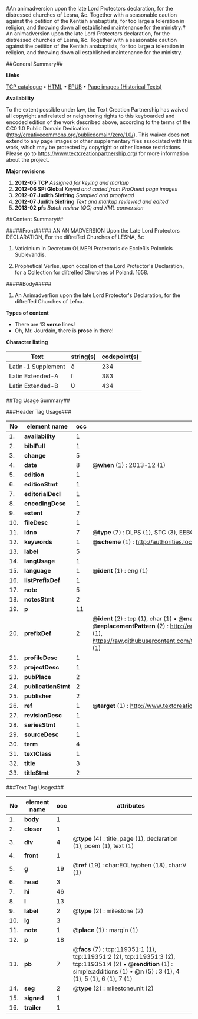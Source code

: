 #An animadversion upon the late Lord Protectors declaration, for the distressed churches of Lesna, &c. Together with a seasonable caution against the petition of the Kentish anabaptists, for too large a toleration in religion, and throwing down all established maintenance for the ministry.#
An animadversion upon the late Lord Protectors declaration, for the distressed churches of Lesna, &c. Together with a seasonable caution against the petition of the Kentish anabaptists, for too large a toleration in religion, and throwing down all established maintenance for the ministry.

##General Summary##

**Links**

[TCP catalogue](http://www.ota.ox.ac.uk/tcp/)  • 
[HTML](http://tei.it.ox.ac.uk/tcp/Texts-HTML/free/A75/A75360.html)  • 
[EPUB](http://tei.it.ox.ac.uk/tcp/Texts-EPUB/free/A75/A75360.epub) • 
[Page images (Historical Texts)](https://historicaltexts.jisc.ac.uk/eebo-99867061e)

**Availability**

To the extent possible under law, the Text Creation Partnership has waived all copyright and related or neighboring rights to this keyboarded and encoded edition of the work described above, according to the terms of the CC0 1.0 Public Domain Dedication (http://creativecommons.org/publicdomain/zero/1.0/). This waiver does not extend to any page images or other supplementary files associated with this work, which may be protected by copyright or other license restrictions. Please go to https://www.textcreationpartnership.org/ for more information about the project.

**Major revisions**

1. __2012-05__ __TCP__ *Assigned for keying and markup*
1. __2012-06__ __SPi Global__ *Keyed and coded from ProQuest page images*
1. __2012-07__ __Judith Siefring__ *Sampled and proofread*
1. __2012-07__ __Judith Siefring__ *Text and markup reviewed and edited*
1. __2013-02__ __pfs__ *Batch review (QC) and XML conversion*

##Content Summary##

#####Front#####
AN ANIMADVERSION Upon the Late Lord Protectors DECLARATION, For the diſtreſſed Churches of LESNA, &c
1. Vaticinium in Decretum OLIVERI Protectoris de Eccleſiis Polonicis Sublevandis.

1. Prophetical Verſes, upon occaſion of the Lord Protector's Declaration, for a Collection for diſtreſſed Churches of Poland. 1658.

#####Body#####

1. An Animadverſion upon the late Lord Protector's Declaration, for the diſtreſſed Churches of Leſna.

**Types of content**

  * There are 13 **verse** lines!
  * Oh, Mr. Jourdain, there is **prose** in there!

**Character listing**


|Text|string(s)|codepoint(s)|
|---|---|---|
|Latin-1 Supplement|ê|234|
|Latin Extended-A|ſ|383|
|Latin Extended-B|Ʋ|434|

##Tag Usage Summary##

###Header Tag Usage###

|No|element name|occ|attributes|
|---|---|---|---|
|1.|__availability__|1||
|2.|__biblFull__|1||
|3.|__change__|5||
|4.|__date__|8| @__when__ (1) : 2013-12 (1)|
|5.|__edition__|1||
|6.|__editionStmt__|1||
|7.|__editorialDecl__|1||
|8.|__encodingDesc__|1||
|9.|__extent__|2||
|10.|__fileDesc__|1||
|11.|__idno__|7| @__type__ (7) : DLPS (1), STC (3), EEBO-CITATION (1), PROQUEST (1), VID (1)|
|12.|__keywords__|1| @__scheme__ (1) : http://authorities.loc.gov/ (1)|
|13.|__label__|5||
|14.|__langUsage__|1||
|15.|__language__|1| @__ident__ (1) : eng (1)|
|16.|__listPrefixDef__|1||
|17.|__note__|5||
|18.|__notesStmt__|2||
|19.|__p__|11||
|20.|__prefixDef__|2| @__ident__ (2) : tcp (1), char (1)  •  @__matchPattern__ (2) : ([0-9\-]+):([0-9IVX]+) (1), (.+) (1)  •  @__replacementPattern__ (2) : http://eebo.chadwyck.com/downloadtiff?vid=$1&page=$2 (1), https://raw.githubusercontent.com/textcreationpartnership/Texts/master/tcpchars.xml#$1 (1)|
|21.|__profileDesc__|1||
|22.|__projectDesc__|1||
|23.|__pubPlace__|2||
|24.|__publicationStmt__|2||
|25.|__publisher__|2||
|26.|__ref__|1| @__target__ (1) : http://www.textcreationpartnership.org/docs/. (1)|
|27.|__revisionDesc__|1||
|28.|__seriesStmt__|1||
|29.|__sourceDesc__|1||
|30.|__term__|4||
|31.|__textClass__|1||
|32.|__title__|3||
|33.|__titleStmt__|2||


###Text Tag Usage###

|No|element name|occ|attributes|
|---|---|---|---|
|1.|__body__|1||
|2.|__closer__|1||
|3.|__div__|4| @__type__ (4) : title_page (1), declaration (1), poem (1), text (1)|
|4.|__front__|1||
|5.|__g__|19| @__ref__ (19) : char:EOLhyphen (18), char:V (1)|
|6.|__head__|3||
|7.|__hi__|46||
|8.|__l__|13||
|9.|__label__|2| @__type__ (2) : milestone (2)|
|10.|__lg__|3||
|11.|__note__|1| @__place__ (1) : margin (1)|
|12.|__p__|18||
|13.|__pb__|7| @__facs__ (7) : tcp:119351:1 (1), tcp:119351:2 (2), tcp:119351:3 (2), tcp:119351:4 (2)  •  @__rendition__ (1) : simple:additions (1)  •  @__n__ (5) : 3 (1), 4 (1), 5 (1), 6 (1), 7 (1)|
|14.|__seg__|2| @__type__ (2) : milestoneunit (2)|
|15.|__signed__|1||
|16.|__trailer__|1||

